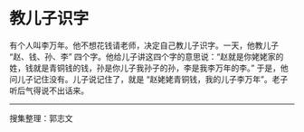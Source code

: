 # 教儿子识字

有个人叫李万年。他不想花钱请老师，决定自己教儿子识字。一天，他教儿子 “赵、钱、孙、李” 四个字。他给儿子讲这四个字的意思说：“赵就是你姥姥家的姓，钱就是青铜钱的钱，孙是你儿子我孙子的孙，李是我李万年的李。” 于是，他问儿子记住没有。儿子说记住了，就是 “赵姥姥青铜钱，我的儿子李万年”。老子听后气得说不出话来。

---

搜集整理：郭志文
